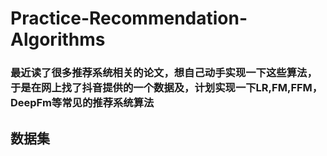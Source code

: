 # Practice-Recommendation-Algorithms
### 最近读了很多推荐系统相关的论文，想自己动手实现一下这些算法，于是在网上找了抖音提供的一个数据及，计划实现一下LR,FM,FFM，DeepFm等常见的推荐系统算法
## 数据集
